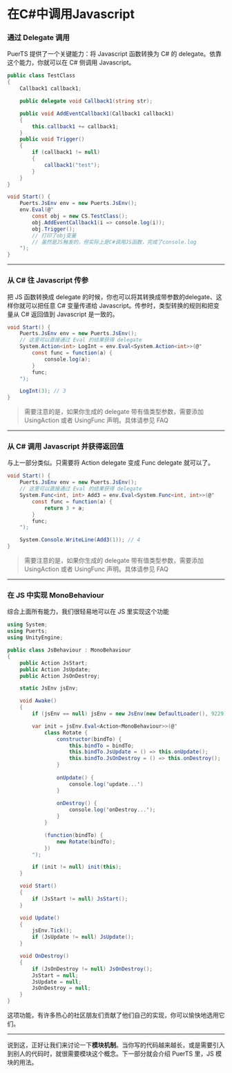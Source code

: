 # 在C#中调用Javascript

### 通过 Delegate 调用
PuerTS 提供了一个关键能力：将 Javascript 函数转换为 C# 的 delegate。依靠这个能力，你就可以在 C# 侧调用 Javascript。

```csharp
public class TestClass
{
    Callback1 callback1;

    public delegate void Callback1(string str);

    public void AddEventCallback1(Callback1 callback1)
    {
        this.callback1 += callback1;
    }
    public void Trigger()
    {
        if (callback1 != null) 
        {
            callback1("test");
        }
    }
}

void Start() {
    Puerts.JsEnv env = new Puerts.JsEnv();
    env.Eval(@"
        const obj = new CS.TestClass();
        obj.AddEventCallback1(i => console.log(i));
        obj.Trigger();
        // 打印了obj变量
        // 虽然是JS触发的，但实际上是C#调用JS函数，完成了console.log
    ");
}
```

------------------

### 从 C# 往 Javascript 传参
把 JS 函数转换成 delegate 的时候，你也可以将其转换成带参数的delegate、这样你就可以把任意 C# 变量传递给 Javascript。传参时，类型转换的规则和把变量从 C# 返回值到 Javascript 是一致的。
```csharp
void Start() {
    Puerts.JsEnv env = new Puerts.JsEnv();
    // 这里可以直接通过 Eval 的结果获得 delegate
    System.Action<int> LogInt = env.Eval<System.Action<int>>(@"
        const func = function(a) {
            console.log(a);
        }
        func;
    ");

    LogInt(3); // 3
}
```

> 需要注意的是，如果你生成的 delegate 带有值类型参数，需要添加 UsingAction 或者 UsingFunc 声明。具体请参见 FAQ
------------------

### 从 C# 调用 Javascript 并获得返回值
与上一部分类似。只需要将 Action delegate 变成 Func delegate 就可以了。
```csharp
void Start() {
    Puerts.JsEnv env = new Puerts.JsEnv();
    // 这里可以直接通过 Eval 的结果获得 delegate
    System.Func<int, int> Add3 = env.Eval<System.Func<int, int>>(@"
        const func = function(a) {
            return 3 + a;
        }
        func;
    ");

    System.Console.WriteLine(Add3(1)); // 4
}
```

> 需要注意的是，如果你生成的 delegate 带有值类型参数，需要添加 UsingAction 或者 UsingFunc 声明。具体请参见 FAQ

------------------
### 在 JS 中实现 MonoBehaviour

综合上面所有能力，我们很轻易地可以在 JS 里实现这个功能
```csharp
using System;
using Puerts;
using UnityEngine;

public class JsBehaviour : MonoBehaviour
{
    public Action JsStart;
    public Action JsUpdate;
    public Action JsOnDestroy;

    static JsEnv jsEnv;

    void Awake()
    {
        if (jsEnv == null) jsEnv = new JsEnv(new DefaultLoader(), 9229);

        var init = jsEnv.Eval<Action<MonoBehaviour>>(@"
            class Rotate {
                constructor(bindTo) {
                    this.bindTo = bindTo;
                    this.bindTo.JsUpdate = () => this.onUpdate();
                    this.bindTo.JsOnDestroy = () => this.onDestroy();
                }
                
                onUpdate() {
                    console.log('update...')
                }
                
                onDestroy() {
                    console.log('onDestroy...');
                }
            }

            (function(bindTo) {
                new Rotate(bindTo);
            })
        ");

        if (init != null) init(this);
    }

    void Start()
    {
        if (JsStart != null) JsStart();
    }

    void Update()
    {
        jsEnv.Tick();
        if (JsUpdate != null) JsUpdate();
    }

    void OnDestroy()
    {
        if (JsOnDestroy != null) JsOnDestroy();
        JsStart = null;
        JsUpdate = null;
        JsOnDestroy = null;
    }
}
```
这项功能，有许多热心的社区朋友们贡献了他们自己的实现，你可以愉快地选用它们。

----------------

说到这，正好让我们来讨论一下**模块机制**。当你写的代码越来越长，或是需要引入到别人的代码时，就很需要模块这个概念。下一部分就会介绍 PuerTS 里，JS 模块的用法。
